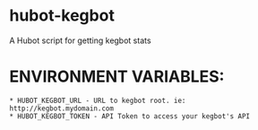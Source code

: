 hubot-kegbot
============

A Hubot script for getting kegbot stats

# ENVIRONMENT VARIABLES:
	* HUBOT_KEGBOT_URL - URL to kegbot root. ie: http://kegbot.mydomain.com
	* HUBOT_KEGBOT_TOKEN - API Token to access your kegbot's API
